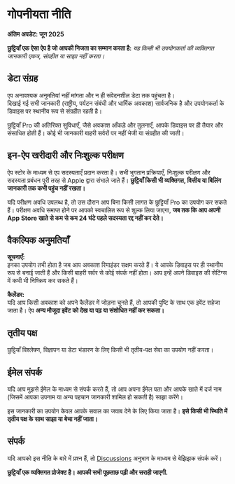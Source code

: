 # गोपनीयता नीति  

**अंतिम अपडेट: जून 2025**  

**छुट्टियाँ एक ऐसा ऐप है जो आपकी निजता का सम्मान करता है:** *यह किसी भी उपयोगकर्ता की व्यक्तिगत जानकारी एकत्र, संग्रहीत या साझा नहीं करता।*  

## डेटा संग्रह  

एप अनावश्यक अनुमतियां नहीं मांगता और न ही संवेदनशील डेटा तक पहुंचता है।  
दिखाई गई सभी जानकारी (राष्ट्रीय, पर्यटन संबंधी और धार्मिक अवकाश) सार्वजनिक है और उपयोगकर्ता के डिवाइस पर स्थानीय रूप से संग्रहीत रहती है।  

छुट्टियाँ Pro की अतिरिक्त सुविधाएँ, जैसे अवकाश आँकड़े और तुलनाएँ, आपके डिवाइस पर ही तैयार और संसाधित होती हैं। कोई भी जानकारी बाहरी सर्वरों पर नहीं भेजी या संग्रहीत की जाती।  

## इन-ऐप खरीदारी और निःशुल्क परीक्षण  

ऐप स्टोर के माध्यम से एप सदस्यताएँ प्रदान करता है। सभी भुगतान प्रक्रियाएँ, निःशुल्क परीक्षण और सदस्यता प्रबंधन पूरी तरह से Apple द्वारा संभाले जाते हैं। **छुट्टियाँ किसी भी व्यक्तिगत, वित्तीय या बिलिंग जानकारी तक कभी पहुंच नहीं रखता।**  

यदि परीक्षण अवधि उपलब्ध है, तो उस दौरान आप बिना किसी लागत के छुट्टियाँ Pro का उपयोग कर सकते हैं। परीक्षण अवधि समाप्त होने पर आपको स्वचालित रूप से शुल्क लिया जाएगा, **जब तक कि आप अपनी App Store खाते से कम से कम 24 घंटे पहले सदस्यता रद्द नहीं कर देते।**  

## वैकल्पिक अनुमतियाँ  

**सूचनाएँ:**  
इनका उपयोग तभी होता है जब आप अवकाश रिमाइंडर सक्षम करते हैं। ये आपके डिवाइस पर ही स्थानीय रूप से बनाई जाती हैं और किसी बाहरी सर्वर से कोई संपर्क नहीं होता। आप इन्हें अपने डिवाइस की सेटिंग्स में कभी भी निष्क्रिय कर सकते हैं।  

**कैलेंडर:**  
यदि आप किसी अवकाश को अपने कैलेंडर में जोड़ना चुनते हैं, तो आपकी पुष्टि के साथ एक इवेंट सहेजा जाता है। ऐप **अन्य मौजूदा इवेंट को देख या पढ़ या संशोधित नहीं कर सकता।**  

## तृतीय पक्ष  

छुट्टियाँ विश्लेषण, विज्ञापन या डेटा भंडारण के लिए किसी भी तृतीय-पक्ष सेवा का उपयोग नहीं करता।  

## ईमेल संपर्क  

यदि आप मुझसे ईमेल के माध्यम से संपर्क करते हैं, तो आप अपना ईमेल पता और आपके खाते में दर्ज नाम (जिसमें आपका उपनाम या अन्य पहचान जानकारी शामिल हो सकती है) साझा करेंगे।  

इस जानकारी का उपयोग केवल आपके सवाल का जवाब देने के लिए किया जाता है। **इसे किसी भी स्थिति में तृतीय पक्ष के साथ साझा या बेचा नहीं जाता।**  

## संपर्क  

यदि आपको इस नीति के बारे में प्रश्न हैं, तो [Discussions](https://github.com/lucasditomase/feriados/discussions) अनुभाग के माध्यम से बेझिझक संपर्क करें।  

**छुट्टियाँ एक व्यक्तिगत प्रोजेक्ट है। आपकी सभी पूछताछ पढ़ी और सराही जाएगी.**  
